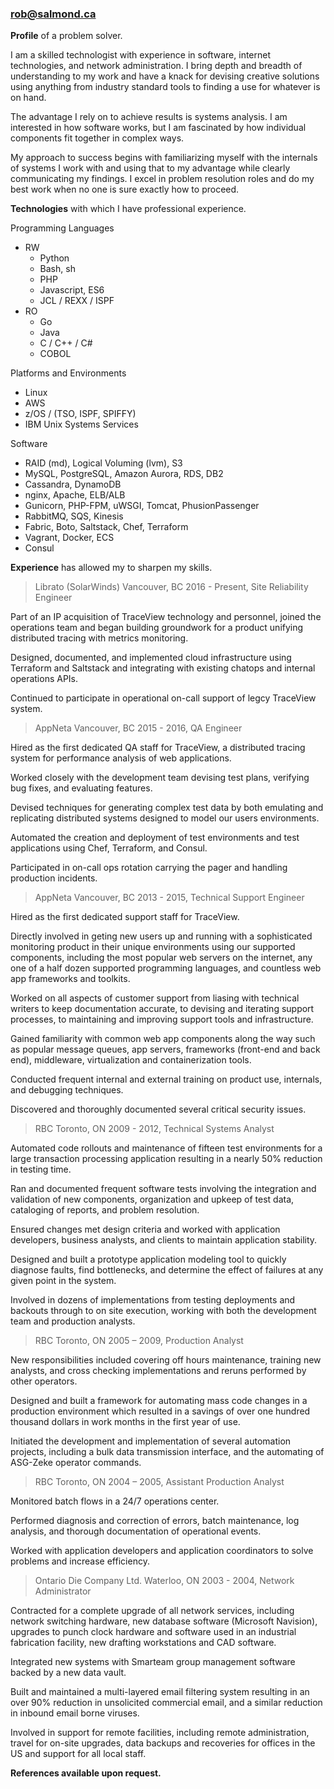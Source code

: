 ### rob@salmond.ca

__Profile__ of a problem solver.

I am a skilled technologist with experience in software, internet technologies, and network administration. I bring depth and breadth of understanding to my work and have a knack for devising creative solutions using anything from industry standard tools to finding a use for whatever is on hand.

The advantage I rely on to achieve results is systems analysis. I am interested in how software works, but I am fascinated by how individual components fit together in complex ways.

My approach to success begins with familiarizing myself with the internals of systems I work with and using that to my advantage while clearly communicating my findings. I excel in problem resolution roles and do my best work when no one is sure exactly how to proceed.

__Technologies__ with which I have professional experience.

Programming Languages

* RW
  * Python
  * Bash, sh
  * PHP
  * Javascript, ES6
  * JCL / REXX / ISPF
* RO
  * Go
  * Java
  * C / C++ / C#
  * COBOL

Platforms and Environments

 * Linux
 * AWS
 * z/OS / (TSO, ISPF, SPIFFY)
 * IBM Unix Systems Services

Software

 * RAID (md), Logical Voluming (lvm), S3
 * MySQL, PostgreSQL, Amazon Aurora, RDS, DB2
 * Cassandra, DynamoDB
 * nginx, Apache, ELB/ALB
 * Gunicorn, PHP-FPM, uWSGI, Tomcat, PhusionPassenger
 * RabbitMQ, SQS, Kinesis
 * Fabric, Boto, Saltstack, Chef, Terraform
 * Vagrant, Docker, ECS
 * Consul

__Experience__ has allowed my to sharpen my skills.

> Librato (SolarWinds) Vancouver, BC 2016 - Present, Site Reliability Engineer

Part of an IP acquisition of TraceView technology and personnel, joined the operations team and began building groundwork for a product unifying distributed tracing with metrics monitoring.

Designed, documented, and implemented cloud infrastructure using Terraform and Saltstack and integrating with existing chatops and internal operations APIs.

Continued to participate in operational on-call support of legcy TraceView system.

> AppNeta Vancouver, BC 2015 - 2016, QA Engineer

Hired as the first dedicated QA staff for TraceView, a distributed tracing system for performance analysis of web applications.

Worked closely with the development team devising test plans, verifying bug fixes, and evaluating features. 

Devised techniques for generating complex test data by both emulating and replicating distributed systems designed to model our users environments.

Automated the creation and deployment of test environments and test applications using Chef, Terraform, and Consul.

Participated in on-call ops rotation carrying the pager and handling production incidents.

> AppNeta Vancouver, BC 2013 - 2015, Technical Support Engineer

Hired as the first dedicated support staff for TraceView.

Directly involved in geting new users up and running with a sophisticated monitoring product in their unique environments using our supported components, including the most popular web servers on the internet, any one of a half dozen supported programming languages, and countless web app frameworks and toolkits.

Worked on all aspects of customer support from liasing with technical writers to keep documentation accurate, to devising and iterating support processes, to maintaining and improving support tools and infrastructure.

Gained familiarity with common web app components along the way such as popular message queues, app servers, frameworks (front-end and back end), middleware, virtualization and containerization tools.

Conducted frequent internal and external training on product use, internals, and debugging techniques.

Discovered and thoroughly documented several critical security issues.

> RBC Toronto, ON 2009 - 2012, Technical Systems Analyst

Automated code rollouts and maintenance of fifteen test environments for a large transaction processing application resulting in a nearly 50% reduction in testing time.

Ran and documented frequent software tests involving the integration and validation of new components, organization and upkeep of test data, cataloging of reports, and problem resolution.

Ensured changes met design criteria and worked with application developers, business analysts, and clients to maintain application stability.

Designed and built a prototype application modeling tool to quickly diagnose faults, find bottlenecks, and determine the effect of failures at any given point in the system.

Involved in dozens of implementations from testing deployments and backouts through to on site execution, working with both the development team and production analysts.

> RBC Toronto, ON 2005 – 2009, Production Analyst

New responsibilities included covering off hours maintenance, training new analysts, and cross checking implementations and reruns performed by other operators.

Designed and built a framework for automating mass code changes in a production environment which resulted in a savings of over one hundred thousand dollars in work months in the first year of use.

Initiated the development and implementation of several automation projects, including a bulk data transmission interface, and the automating of ASG-Zeke operator commands.

> RBC Toronto, ON 2004 – 2005, Assistant Production Analyst

Monitored batch flows in a 24/7 operations center.

Performed diagnosis and correction of errors, batch maintenance, log analysis, and thorough documentation of operational events.

Worked with application developers and application coordinators to solve problems and increase efficiency.

> Ontario Die Company Ltd. Waterloo, ON 2003 - 2004, Network Administrator

Contracted for a complete upgrade of all network services, including network switching hardware, new database software (Microsoft Navision), upgrades to punch clock hardware and software used in an industrial fabrication facility, new drafting workstations and CAD software.

Integrated new systems with Smarteam group management software backed by a new data vault.

Built and maintained a multi-layered email filtering system resulting in an over 90% reduction in unsolicited commercial email, and a similar reduction in inbound email borne viruses.

Involved in support for remote facilities, including remote administration, travel for on-site upgrades, data backups and recoveries for offices in the US and support for all local staff.

__References available upon request.__

